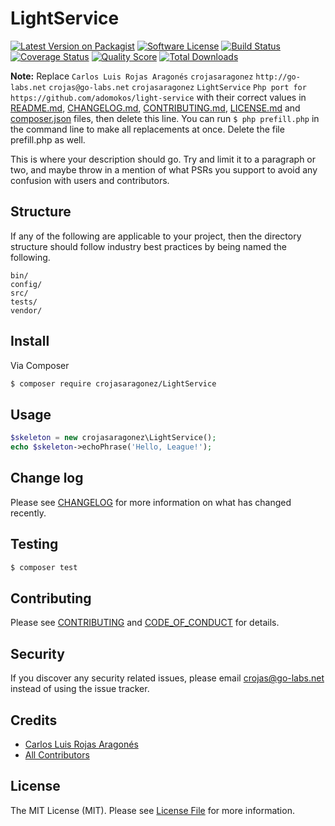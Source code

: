 # LightService

[![Latest Version on Packagist][ico-version]][link-packagist]
[![Software License][ico-license]](LICENSE.md)
[![Build Status][ico-travis]][link-travis]
[![Coverage Status][ico-scrutinizer]][link-scrutinizer]
[![Quality Score][ico-code-quality]][link-code-quality]
[![Total Downloads][ico-downloads]][link-downloads]

**Note:** Replace ```Carlos Luis Rojas Aragonés``` ```crojasaragonez``` ```http://go-labs.net``` ```crojas@go-labs.net``` ```crojasaragonez``` ```LightService``` ```Php port for https://github.com/adomokos/light-service``` with their correct values in [README.md](README.md), [CHANGELOG.md](CHANGELOG.md), [CONTRIBUTING.md](CONTRIBUTING.md), [LICENSE.md](LICENSE.md) and [composer.json](composer.json) files, then delete this line. You can run `$ php prefill.php` in the command line to make all replacements at once. Delete the file prefill.php as well.

This is where your description should go. Try and limit it to a paragraph or two, and maybe throw in a mention of what
PSRs you support to avoid any confusion with users and contributors.

## Structure

If any of the following are applicable to your project, then the directory structure should follow industry best practices by being named the following.

```
bin/        
config/
src/
tests/
vendor/
```


## Install

Via Composer

``` bash
$ composer require crojasaragonez/LightService
```

## Usage

``` php
$skeleton = new crojasaragonez\LightService();
echo $skeleton->echoPhrase('Hello, League!');
```

## Change log

Please see [CHANGELOG](CHANGELOG.md) for more information on what has changed recently.

## Testing

``` bash
$ composer test
```

## Contributing

Please see [CONTRIBUTING](CONTRIBUTING.md) and [CODE_OF_CONDUCT](CODE_OF_CONDUCT.md) for details.

## Security

If you discover any security related issues, please email crojas@go-labs.net instead of using the issue tracker.

## Credits

- [Carlos Luis Rojas Aragonés][link-author]
- [All Contributors][link-contributors]

## License

The MIT License (MIT). Please see [License File](LICENSE.md) for more information.

[ico-version]: https://img.shields.io/packagist/v/crojasaragonez/LightService.svg?style=flat-square
[ico-license]: https://img.shields.io/badge/license-MIT-brightgreen.svg?style=flat-square
[ico-travis]: https://img.shields.io/travis/crojasaragonez/LightService/master.svg?style=flat-square
[ico-scrutinizer]: https://img.shields.io/scrutinizer/coverage/g/crojasaragonez/LightService.svg?style=flat-square
[ico-code-quality]: https://img.shields.io/scrutinizer/g/crojasaragonez/LightService.svg?style=flat-square
[ico-downloads]: https://img.shields.io/packagist/dt/crojasaragonez/LightService.svg?style=flat-square

[link-packagist]: https://packagist.org/packages/crojasaragonez/LightService
[link-travis]: https://travis-ci.org/crojasaragonez/LightService
[link-scrutinizer]: https://scrutinizer-ci.com/g/crojasaragonez/LightService/code-structure
[link-code-quality]: https://scrutinizer-ci.com/g/crojasaragonez/LightService
[link-downloads]: https://packagist.org/packages/crojasaragonez/LightService
[link-author]: https://github.com/crojasaragonez
[link-contributors]: ../../contributors
